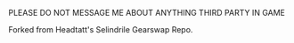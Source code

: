 PLEASE DO NOT MESSAGE ME ABOUT ANYTHING THIRD PARTY IN GAME

Forked from Headtatt's Selindrile Gearswap Repo.
